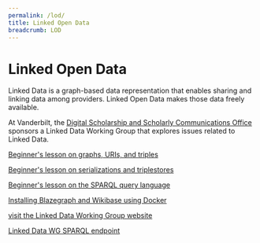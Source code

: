 ```yaml
---
permalink: /lod/
title: Linked Open Data
breadcrumb: LOD
---
```


# Linked Open Data

Linked Data is a graph-based data representation that enables sharing and linking data among providers. Linked Open Data makes those data freely available.

At Vanderbilt, the [Digital Scholarship and Scholarly Communications Office](https://www.library.vanderbilt.edu/scholarly/) sponsors a Linked Data Working Group that explores issues related to Linked Data.

[Beginner's lesson on graphs, URIs, and triples](../lod/graphs/)

[Beginner's lesson on serializations and triplestores](../lod/serialization/)

[Beginner's lesson on the SPARQL query language](../lod/sparql/)

[Installing Blazegraph and Wikibase using Docker](../lod/install/)

[visit the Linked Data Working Group website](https://heardlibrary.github.io/linked-data/)

[Linked Data WG SPARQL endpoint](https://sparql.vanderbilt.edu/)
